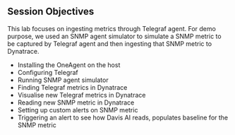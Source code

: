 ## Session Objectives

This lab focuses on ingesting metrics through Telegraf agent. For demo purpose, we used an SNMP agent simulator to simulate a SNMP metric to be captured by Telegraf agent and then ingesting that SNMP metric to Dynatrace.

* Installing the OneAgent on the host
* Configuring Telegraf
* Running SNMP agent simulator
* Finding Telegraf metrics in Dynatrace
* Visualise new Telegraf metrics in Dynatrace
* Reading new SNMP metric in Dynatrace
* Setting up custom alerts on SNMP metric
* Triggering an alert to see how Davis AI reads, populates baseline for the SNMP metric


